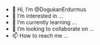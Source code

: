 - 👋 Hi, I’m @DogukanErdurmus
- 👀 I’m interested in ...
- 🌱 I’m currently learning ...
- 💞️ I’m looking to collaborate on ...
- 📫 How to reach me ...

<!---
DogukanErdurmus/DogukanErdurmus is a ✨ special ✨ repository because its `README.md` (this file) appears on your GitHub profile.
You can click the Preview link to take a look at your changes.
--->
